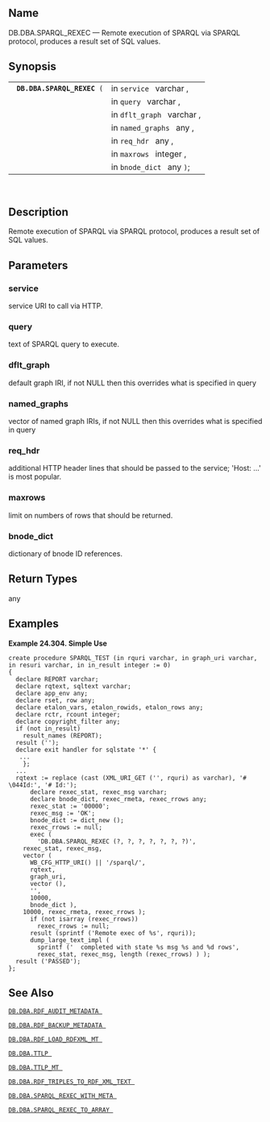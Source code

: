<div>

<div>

</div>

<div>

## Name

DB.DBA.SPARQL_REXEC — Remote execution of SPARQL via SPARQL protocol,
produces a result set of SQL values.

</div>

<div>

## Synopsis

<div>

|                                  |                            |
|----------------------------------|----------------------------|
| ` `**`DB.DBA.SPARQL_REXEC`**` (` | in `service ` varchar ,    |
|                                  | in `query ` varchar ,      |
|                                  | in `dflt_graph ` varchar , |
|                                  | in `named_graphs ` any ,   |
|                                  | in `req_hdr ` any ,        |
|                                  | in `maxrows ` integer ,    |
|                                  | in `bnode_dict ` any `)`;  |

<div>

 

</div>

</div>

</div>

<div>

## Description

Remote execution of SPARQL via SPARQL protocol, produces a result set of
SQL values.

</div>

<div>

## Parameters

<div>

### service

service URI to call via HTTP.

</div>

<div>

### query

text of SPARQL query to execute.

</div>

<div>

### dflt_graph

default graph IRI, if not NULL then this overrides what is specified in
query

</div>

<div>

### named_graphs

vector of named graph IRIs, if not NULL then this overrides what is
specified in query

</div>

<div>

### req_hdr

additional HTTP header lines that should be passed to the service;
'Host: ...' is most popular.

</div>

<div>

### maxrows

limit on numbers of rows that should be returned.

</div>

<div>

### bnode_dict

dictionary of bnode ID references.

</div>

</div>

<div>

## Return Types

any

</div>

<div>

## Examples

<div>

**Example 24.304. Simple Use**

<div>

``` screen
create procedure SPARQL_TEST (in rquri varchar, in graph_uri varchar, in resuri varchar, in in_result integer := 0)
{
  declare REPORT varchar;
  declare rqtext, sqltext varchar;
  declare app_env any;
  declare rset, row any;
  declare etalon_vars, etalon_rowids, etalon_rows any;
  declare rctr, rcount integer;
  declare copyright_filter any;
  if (not in_result)
    result_names (REPORT);
  result ('');
  declare exit handler for sqlstate '*' {
   ...
    };
  ...
  rqtext := replace (cast (XML_URI_GET ('', rquri) as varchar), '# \044Id:', '# Id:');
      declare rexec_stat, rexec_msg varchar;
      declare bnode_dict, rexec_rmeta, rexec_rrows any;
      rexec_stat := '00000';
      rexec_msg := 'OK';
      bnode_dict := dict_new ();
      rexec_rrows := null;
      exec (
        'DB.DBA.SPARQL_REXEC (?, ?, ?, ?, ?, ?, ?)',
    rexec_stat, rexec_msg,
    vector (
      WB_CFG_HTTP_URI() || '/sparql/',
      rqtext,
      graph_uri,
      vector (),
      '',
      10000,
      bnode_dict ),
    10000, rexec_rmeta, rexec_rrows );
      if (not isarray (rexec_rrows))
        rexec_rrows := null;
      result (sprintf ('Remote exec of %s', rquri));
      dump_large_text_impl (
        sprintf ('  completed with state %s msg %s and %d rows',
        rexec_stat, rexec_msg, length (rexec_rrows) ) );
  result ('PASSED');
};
```

</div>

</div>

  

</div>

<div>

## See Also

<a href="fn_rdf_audit_metadata.html" class="link"
title="DB.DBA.RDF_AUDIT_METADATA"><code
class="function">DB.DBA.RDF_AUDIT_METADATA </code></a>

<a href="fn_rdf_backup_metadata.html" class="link"
title="DB.DBA.RDF_BACKUP_METADATA"><code
class="function">DB.DBA.RDF_BACKUP_METADATA </code></a>

<a href="fn_rdf_load_rdfxml_mt.html" class="link"
title="DB.DBA.RDF_LOAD_RDFXML_MT"><code
class="function">DB.DBA.RDF_LOAD_RDFXML_MT </code></a>

<a href="fn_ttlp.html" class="link" title="DB.DBA.TTLP"><code
class="function">DB.DBA.TTLP </code></a>

<a href="fn_ttlp_mt.html" class="link" title="DB.DBA.TTLP_MT"><code
class="function">DB.DBA.TTLP_MT </code></a>

<a href="fn_rdf_triples_to_rdf_xml_text.html" class="link"
title="DB.DBA.RDF_TRIPLES_TO_RDF_XML_TEXT"><code
class="function">DB.DBA.RDF_TRIPLES_TO_RDF_XML_TEXT </code></a>

<a href="fn_sparql_rexec_with_meta.html" class="link"
title="DB.DBA.SPARQL_REXEC_WITH_META"><code
class="function">DB.DBA.SPARQL_REXEC_WITH_META </code></a>

<a href="fn_sparql_rexec_to_array.html" class="link"
title="DB.DBA.SPARQL_REXEC_TO_ARRAY"><code
class="function">DB.DBA.SPARQL_REXEC_TO_ARRAY </code></a>

</div>

</div>
